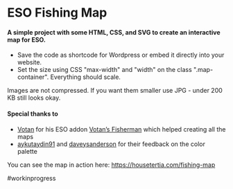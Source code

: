 # ESO Fishing Map
#### A simple project with some HTML, CSS, and SVG to create an interactive map for ESO.
* Save the code as shortcode for Wordpress or embed it directly into your website.
* Set the size using CSS "max-width" and "width" on the class ".map-container". Everything should scale.

Images are not compressed. If you want them smaller use JPG - under 200 KB still looks okay.


#### Special thanks to
* [Votan](https://www.esoui.com/forums/member.php?action=getinfo&userid=13996) for his ESO addon [Votan’s Fisherman](https://www.esoui.com/downloads/info918-VotansFisherman.html) which helped creating all the maps
* [aykutaydin91](https://www.reddit.com/user/aykutaydin91) and [daveysanderson](https://www.reddit.com/user/daveysanderson) for their feedback on the color palette


You can see the map in action here: https://housetertia.com/fishing-map

#workinprogress
